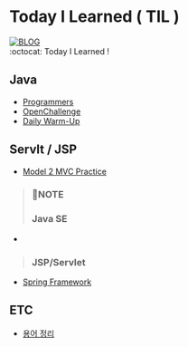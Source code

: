 # Today I Learned ( TIL )
[![BLOG](https://user-images.githubusercontent.com/64590527/93013994-23cbd480-f5e8-11ea-971f-2837fc49ba5d.JPG)](https://ljg960730.tistory.com/)    
:octocat: Today I Learned !


## Java
* [Programmers](https://github.com/Jaekeun-Lee/TIL/tree/master/JAVA/Programmers)
* [OpenChallenge](https://github.com/Jaekeun-Lee/TIL/tree/master/JAVA/OpenChallenge)
* [Daily Warm-Up](https://github.com/Jaekeun-Lee/TIL/tree/master/JAVA/Warm-Up)



## Servlt / JSP
* [Model 2 MVC Practice](https://github.com/Jaekeun-Lee/TIL/tree/master/WEB)

> <h3>📝NOTE</h3>
> <h3>Java SE</h3>
* [](#)   
   
> <h3 id=1>JSP/Servlet</h3>
* [Spring Framework](https://ljg960730.tistory.com/122)   

## ETC
* [용어 정리](https://github.com/Jaekeun-Lee/TIL/tree/master/Note)


